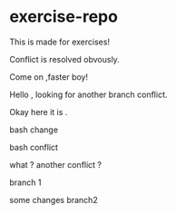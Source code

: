 # exercise-repo
This is made for exercises!

Conflict is resolved obvously.

Come on ,faster boy!

Hello , looking for another branch conflict.

Okay here it is .


bash change

bash conflict

what ? another conflict ?


branch 1

 
some changes branch2

